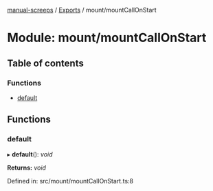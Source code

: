 [manual-screeps](../README.md) / [Exports](../modules.md) / mount/mountCallOnStart

# Module: mount/mountCallOnStart

## Table of contents

### Functions

- [default](mount_mountcallonstart.md#default)

## Functions

### default

▸ **default**(): *void*

**Returns:** *void*

Defined in: src/mount/mountCallOnStart.ts:8
